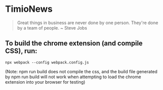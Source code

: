 # TimioNews

> Great things in business are never done by one person. They're done by a team of people. ~ Steve Jobs

## To build the chrome extension (and compile CSS), run:

```
npx webpack --config webpack.config.js

```

(Note: npm run build does not compile the css, and the build file generated by npm run build will not work when attempting to load the chrome extension into your browser for testing)